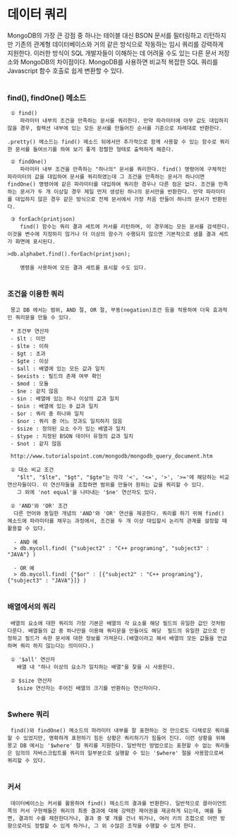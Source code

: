 # 데이터 쿼리
   MongoDB의 가장 큰 강점 중 하나는 테이블 대신 BSON 문서를 필터링하고 리턴하지만 기존의 관계형 데이터베이스와 거의 같은 방식으로 작동하는 임시 쿼리를 강력하게 지원한다.
   이러한 방식이 SQL 개발자들이 이해하는 데 어려울 수도 있는 다른 문서 저장소와 MongoDB의 차이점이다. MongoDB를 사용하면 비교적 복잡한 SQL 쿼리를 Javascript 함수 호출로 쉽게 변환할 수 있다.

#
### find(), findOne() 메소드  
     ① find() 
        파라미터 내부의 조건을 만족하는 문서를 쿼리한다. 만약 파라미터에 아무 값도 대입하지 않을 경우, 컬렉션 내부에 있는 모든 문서를 만들어진 순서를 기준으로 차례대로 반환한다.

	.pretty() 메소드는 find() 메소드 뒤에서만 추가적으로 함께 사용할 수 있는 함수로 쿼리한 문서를 들여쓰기를 하여 보기 좋게 정렬한 형태로 출력하게 해준다. 

     ② findOne()
        파라미터 내부 조건을 만족하는 "하나의" 문서를 쿼리한다. find() 명령어에 구체적인 파라미터의 값을 대입하여 문서를 쿼리하였는데 그 조건을 만족하는 문서가 하나이면 findOne() 명령어에 같은 파라미터를 대입하여 쿼리한 경우나 다른 점은 없다. 조건을 만족하는 문서가 두 개 이상일 경우 제일 먼저 생성된 하나의 문서만을 반환한다. 만약 파라미터를 대입하지 않은 경우 같은 방식으로 전체 문서에서 가장 처음 만들어 하나의 문서가 반환된다.

     ③ forEach(printjson)
        find() 함수는 쿼리 결과 세트에 커서를 리턴하며, 이 경우에는 모든 문서를 검색한다. 이것을 변수에 지정하지 않거나 더 이상의 함수가 수행되지 않으면 기본적으로 샘플 결과 세트가 화면에 표시된다.
	
	>db.alphabet.find().forEach(printjson);

        명령을 사용하여 모든 결과 세트를 표시할 수도 있다.

#
### 조건을 이용한 쿼리
     몽고 DB 에서는 범위, AND 절, OR 절, 부동(negation)조건 등을 적용하여 더욱 효과적인 쿼리문을 만들 수 있다. 

     * 조건부 연산자
     - $lt : 미만
     - $lte : 이하 
     - $gt : 초과
     - $gte : 이상
     - $all : 배열에 있는 모든 값과 일치
     - $exists : 필드의 존재 여부 확인
     - $mod : 모듈
     - $ne : 같지 않음
     - $in : 배열에 있는 하나 이상의 값과 일치
     - $nin : 배열에 있는 0 값과 일치
     - $or : 쿼리 중 하나와 일치
     - $nor : 쿼리 중 어느 것과도 일치하지 않음
     - $size : 정의된 요소 수가 있는 배열과 일치
     - $type : 지정된 BSON 데이터 유형의 값과 일치
     - $not : 같지 않음

     http://www.tutorialspoint.com/mongodb/mongodb_query_document.htm

     ① 대소 비교 조건
       "$lt", "$lte", "$gt", "$gte"는 각각 '<', '<=', '>', '>='에 해당하는 비교 연산자들이다. 이 연산자들을 조합하면 범위를 만들어 원하는 값을 쿼리할 수 있다.
       그 외에 'not equal'을 나타내는 '$ne' 연산자도 있다.

     ② 'AND'와 'OR' 조건
      다른 언어와 동일한 개념의 'AND'와 'OR' 연산을 제공한다. 쿼리를 하기 위해 find() 메소드에 파라미터를 채우는 과정에서, 조건을 두 개 이상 대입할시 논리적 관계를 설정할 때 활용할 수 있다.
 
      - AND 예
      > db.mycoll.find( {"subject2" : "C++ programing", "subject3" : "JAVA"} )

      - OR 예
      > db.mycoll.find( {"$or" : [{"subject2" : "C++ programing"}, {"subject3" : "JAVA"}]} )

#
### 배열에서의 쿼리
     배열의 요소에 대한 쿼리의 가장 기본은 배열의 각 요소를 해당 필드의 유일한 값인 것처럼 다룬다. 배열들의 값 중 하나만을 이용해 쿼리문을 만들어도 해당  필드의 유일한 값으로 인정하고 필드가 속한 문서에 대한 정보를 가져온다.(배열이라고 해서 배열의 모든 값들을 언급하며 쿼리 하지 않는다는 의미이다.)

     ① '$all' 연산자
       배열 내 "하나 이상의 요소가 일치하는 배열"을 찾을 시 사용한다.

     ② $size 연산자
       $size 연산자는 주어진 배열의 크기를 반환하는 연산자이다.

#
### $where 쿼리 
     find()와 findOne() 메소드의 파라미터 내부를 잘 표현하는 것 만으로도 다채로운 쿼리를 할 수 있었지만, 명확하게 표현하기 힘든 상황은 쿼리하기가 힘들어 진다. 이런 상황을 위해 몽고 DB 에서는 '$where' 절 쿼리를 지원한다. 일반적인 방법으로는 표현할 수 없는 쿼리들은 임의의 자바스크립트를 쿼리의 일부분으로 실행할 수 있는 '$where' 절을 사용함으로써 쿼리할 수 있다.

#
### 커서
     데이터베이스는 커서를 활용하여 find() 메소드의 결과를 반환한다. 일반적으로 클라이언트 쪽의 커서 구현체들은 쿼리의 최종 결과에 대해 강력한 제어권을 제공하게 되는데, 예를 들면, 결과의 수를 제한한다거나, 결과 중 몇 개를 건너 뛰거나, 여러 키의 조합으로 어떤 방향으로라도 정렬할 수 있게 하거나, 그 외 수많은 조작을 수행할 수 있게 한다.
     
